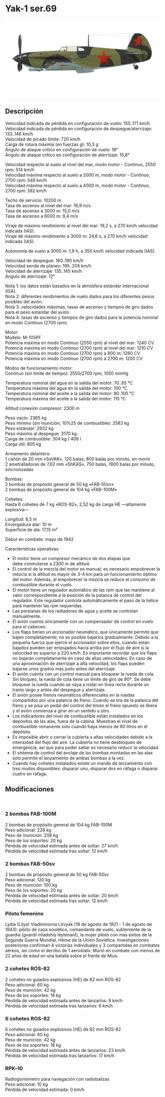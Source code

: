 # Yak-1 ser.69  
  
![yak1s69](../images/yak1s69.png)  
  
## Descripción  
  
Velocidad indicada de pérdida en configuración de vuelo: 155..171 km/h  
Velocidad indicada de pérdida en configuración de despegue/aterrizaje: 133..146 km/h  
Velocidad de picado límite: 720 km/h  
Carga de rotura máxima (en fuerzas <i>g</i>): 10,3 <i>g</i>  
Ángulo de ataque crítico en configuración de vuelo: 18°  
Ángulo de ataque crítico en configuración de aterrizaje: 15,6°  
  
Velocidad respecto al suelo al nivel del mar, modo motor - Continuo, 2550 rpm: 514 km/h  
Velocidad máxima respecto al suelo a 2000 m, modo motor - Continuo, 2700 rpm: 549 km/h  
Velocidad máxima respecto al suelo a 4000 m, modo motor - Continuo, 2700 rpm: 582 km/h  
  
Techo de servicio: 10200 m  
Tasa de ascenso al nivel del mar: 16,9 m/s  
Tasa de ascenso a 3000 m: 15,0 m/s  
Tasa de ascenso a 6000 m: 9,4 m/s  
  
Viraje de máximo rendimiento al nivel del mar: 19,2 s, a 270 km/h velocidad indicada (IAS).  
Viraje de máximo rendimiento a 3000 m: 24,6 s, a 270 km/h velocidad indicada (IAS).  
  
Autonomía de vuelo a 3000 m: 1,9 h, a 350 km/h velocidad indicada (IAS).  
  
Velocidad de despegue: 160..190 km/h  
Velocidad senda de planeo: 195..205 km/h  
Velocidad de aterrizaje: 135..145 km/h  
Ángulo de aterrizaje: 12°  
  
Nota 1: los datos están basados en la atmósfera estándar internacional (ISA).  
Nota 2: diferentes rendimientos de vuelo dados para los diferentes pesos posibles del avión.  
Nota 3: velocidades máximas, tasas de ascenso y tiempos de giro dados para el peso estándar del avión.  
Nota 4: tasas de ascenso y tiempos de giro dados para la potencia nominal en modo Continuo (2700 rpm).  
  
Motor:  
Modelo: M-105PF  
Potencia máxima en modo Continuo (2550 rpm) al nivel del mar: 1240 CV  
Potencia máxima en modo Continuo (2700 rpm) al nivel del mar: 1210 CV  
Potencia máxima en modo Continuo (2700 rpm) a 800 m: 1260 CV  
Potencia máxima en modo Continuo (2700 rpm) a 2700 m: 1200 CV  
  
Modos de funcionamiento motor:  
Continuo (sin límite de tiempo): 2550/2700 rpm, 1050 mmHg  
  
Temperatura nominal del agua en la salida del motor: 70..85 °C  
Temperatura máxima del agua en la salida del motor: 100 °C  
Temperatura nominal del aceite a la salida del motor: 90..100 °C  
Temperatura máxima del aceite a la salida del motor: 115 °C  
  
Altitud conexión compresor: 2300 m  
  
Peso vacío: 2365 kg  
Peso mínimo (sin munición, 10%25 de combustible): 2583 kg  
Peso estándar: 2932 kg  
Peso máximo al despegue: 3170 kg  
Carga de combustible: 304 kg / 408 l  
Carga útil: 805 kg  
  
Armamento delantero:  
1 cañón de 20 mm «SsVAK», 120 balas, 800 balas por minuto, en morro  
2 ametralladoras de 7,62 mm «ShKAS», 750 balas, 1800 balas por minuto, sincronizadas  
  
Bombas:  
2 bombas de propósito general de 50 kg «FAB-50sv»  
2 bombas de propósito general de 104 kg «FAB-100M»  
  
Cohetes:  
Hasta 6 cohetes de 7 kg «ROS-82», 2,52 kg de carga HE —altamente explosiva—  
  
Longitud: 8,5 m  
Envergadura alar: 10 m  
Superficie de ala: 17,15 m²  
  
Debut en combate: mayo de 1942  
  
Características operativas:  
- El motor tiene un compresor mecánico de dos etapas que debe conmutarse a 2300 m de altitud.  
- El control de la mezcla del motor es manual; es necesario empobrecer la mezcla si la altitud es mayor de 3-4 km para un funcionamiento óptimo del motor. Además, al empobrecer la mezcla se reduce el consumo de combustible durante el vuelo.  
- El motor tiene un regulador automático de las rpm que las mantiene al valor correspondiente a la posición de la palanca de control del regulador. Este regulador controla automáticamente el paso de la hélice para mantener las rpm requeridas.  
- Las persianas de los radiadores de agua y aceite se controlan manualmente.  
- El avión cuenta únicamente con un compensador de control en vuelo para el cabeceo.  
- Los flaps tienen un accionador neumático, que únicamente permite que bajen completamente; no es posible bajarlos gradualmente. Debido a la pequeña fuerza que ejerce el accionador sobre ellos, cuando están bajados pueden ser empujados hacia arriba por el flujo de aire si la velocidad es superior a 220 km/h. Es importante recordar que los flaps no bajarán completamente en caso de altas velocidades. En caso de una aproximación de aterrizaje a alta velocidad, los flaps pueden bajarse unos grados más justo antes del aterrizaje.  
- El avión cuenta con un control manual para bloquear la rueda de cola. Sin bloqueo, la rueda de cola tiene un límite de giro de 90º. Se debe bloquear la rueda cuando se vaya a rodar en línea recta durante un tramo largo y antes del despegue y aterrizaje.  
- El avión posee frenos neumáticos diferenciales en la ruedas compartidos por una palanca de freno. Cuando se tira de la palanca del freno y se pisa un pedal del control del timón el freno opuesto se libera y el avión comienza a girar en un sentido u otro.  
- Los indicadores del nivel de combustible están instalados en los depósitos de las alas, fuera de la cabina. Muestran el nivel de combustible remanente solo cuando haya menos de 80 litros en el depósito.  
- Es imposible abrir o cerrar la cubierta a altas velocidades debido a la intensidad del flujo del aire. La cubierta no tiene desbloqueo de emergencia, así que para poder saltar es necesario reducir la velocidad.  
- El sistema de control del anclaje de las bombas montadas en las alas solo permite el lanzamiento de ambas bombas a la vez.  
- Cuando hay cohetes instalados existe un mando de lanzamiento con tres modos disponibles: disparar uno, disparar dos en ráfaga o disparar cuatro en ráfaga.  
  
## Modificaciones  
  ﻿
  
### 2 bombas FAB-100M  
  
2 bombas de propósito general de 104 kg FAB-100M  
Peso adicional: 228 kg  
Peso de munición: 208 kg  
Peso de los soportes: 20 kg  
Pérdida de velocidad estimada antes de soltar: 27 km/h  
Pérdida de velocidad estimada tras soltar: 12 km/h  ﻿
  
### 2 bombas FAB-50sv  
  
2 bombas de propósito general de 50 kg FAB-50sv  
Peso adicional: 120 kg  
Peso de munición: 100 kg  
Peso de los soportes: 20 kg  
Pérdida de velocidad estimada antes de soltar: 20 km/h  
Pérdida de velocidad estimada tras soltar: 12 km/h  ﻿
  
### Piloto femenino  
  
Lydia (Lilya) Vladimirovna Litvyak (18 de agosto de 1921 - 1 de agosto de 1943): piloto de caza soviético, comandante de vuelo, subteniente de la guardia (gvardii mladshiy leytenant), la mujer piloto con más exitos de la Segunda Guerra Mundial, Héroe de la Unión Soviética. Investigaciones posteriores confirman 4 victorias individuales y 3 compartidas en combates aéreos, así como el derribo de 1 aerostato. Murió en combate con menos de 22 años de edad en una batalla sobre el frente de Mius.  ﻿
  
### 2 cohetes ROS-82  
  
2 cohetes no guiados explosivos (HE) de 82 mm ROS-82  
Peso adicional: 60 kg  
Peso de munición: 42 kg  
Peso de los soportes: 18 kg  
Pérdida de velocidad estimada antes de lanzarlos: 8 km/h  
Pérdida de velocidad estimada tras lanzarlos: 6 km/h  ﻿
  
### 6 cohetes ROS-82  
  
6 cohetes no guiados explosivos (HE) de 82 mm ROS-82  
Peso adicional: 60 kg  
Peso de munición: 42 kg  
Peso de los soportes: 18 kg  
Pérdida de velocidad estimada antes de lanzarlos: 23 km/h  
Pérdida de velocidad estimada tras lanzarlos: 17 km/h  ﻿
  
### RPK-10  
  
Radiogoniómetro para navegación con radiobalizas  
Peso adicional: 10 kg  
Pérdida de velocidad estimada: 0 km/h  
